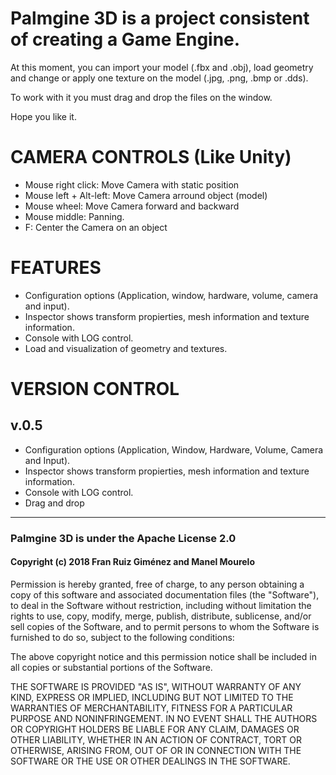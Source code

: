 # Palmgine 3D is a project consistent of creating a Game Engine.
At this moment, you can import your model (.fbx and .obj), load geometry and change or apply one texture on the model (.jpg, .png, .bmp or .dds).

To work with it you must drag and drop the files on the window.

Hope you like it.  

# CAMERA CONTROLS (Like Unity)

- Mouse right click: Move Camera with static position
- Mouse left + Alt-left: Move Camera arround object (model)
- Mouse wheel: Move Camera forward and backward
- Mouse middle: Panning.
- F: Center the Camera on an object

# FEATURES

- Configuration options (Application, window, hardware, volume, camera and input).
- Inspector shows transform propierties, mesh information and texture information.
- Console with LOG control.
- Load and visualization of geometry and textures.

# VERSION CONTROL
## v.0.5
- Configuration options (Application, Window, Hardware, Volume, Camera and Input).
- Inspector shows transform propierties, mesh information and texture information.
- Console with LOG control.
- Drag and drop

---

### Palmgine 3D is under the Apache License 2.0

#### Copyright (c) 2018 Fran Ruiz Giménez and Manel Mourelo

Permission is hereby granted, free of charge, to any person obtaining a copy
of this software and associated documentation files (the "Software"), to deal
in the Software without restriction, including without limitation the rights
to use, copy, modify, merge, publish, distribute, sublicense, and/or sell
copies of the Software, and to permit persons to whom the Software is
furnished to do so, subject to the following conditions:

The above copyright notice and this permission notice shall be included in all
copies or substantial portions of the Software.

THE SOFTWARE IS PROVIDED "AS IS", WITHOUT WARRANTY OF ANY KIND, EXPRESS OR
IMPLIED, INCLUDING BUT NOT LIMITED TO THE WARRANTIES OF MERCHANTABILITY,
FITNESS FOR A PARTICULAR PURPOSE AND NONINFRINGEMENT. IN NO EVENT SHALL THE
AUTHORS OR COPYRIGHT HOLDERS BE LIABLE FOR ANY CLAIM, DAMAGES OR OTHER
LIABILITY, WHETHER IN AN ACTION OF CONTRACT, TORT OR OTHERWISE, ARISING FROM,
OUT OF OR IN CONNECTION WITH THE SOFTWARE OR THE USE OR OTHER DEALINGS IN THE
SOFTWARE.
